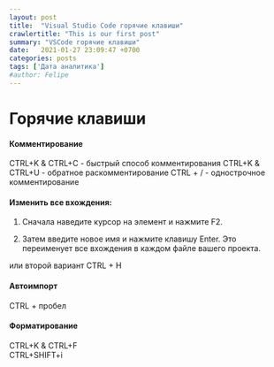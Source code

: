 ```yaml
---
layout: post
title:  "Visual Studio Code горячие клавиши"
crawlertitle: "This is our first post"
summary: "VSCode горячие клавиши"
date:   2021-01-27 23:09:47 +0700
categories: posts
tags: ['Дата аналитика']
#author: Felipe
---
```



# Горячие клавиши

#### Комментирование

CTRL+K & CTRL+C - быстрый способ комментирования
CTRL+K & CTRL+U - oбратное раскомментирование
CTRL + / - однострочное комментирование

#### Изменить все вхождения:

 1.   Сначала наведите курсор на элемент и нажмите F2.

 2.   Затем введите новое имя и нажмите клавишу Enter. Это переименует все вхождения в каждом файле вашего проекта.

 или второй вариант CTRL + H 

#### Автоимпорт 

 CTRL + пробел

#### Форматирование 

 CTRL+K & CTRL+F  
 CTRL+SHIFT+i  
